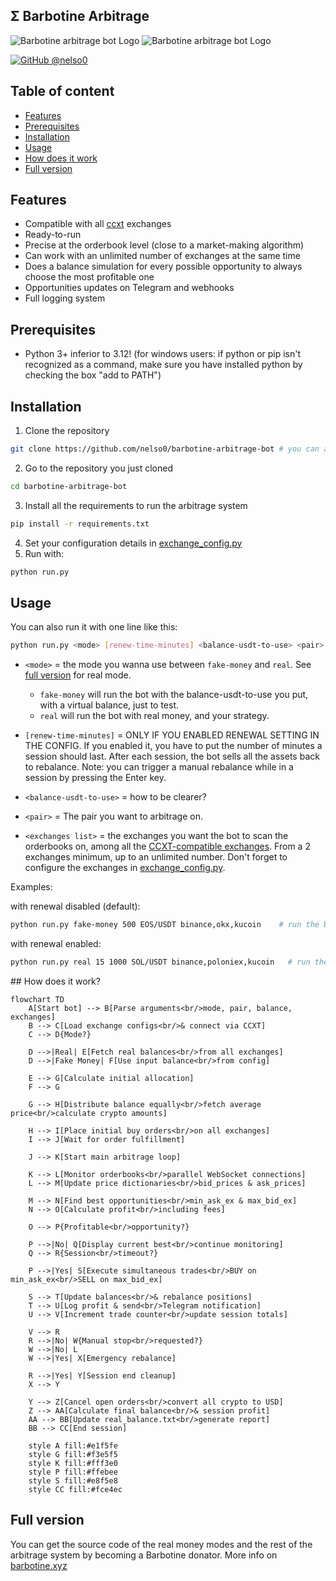 ## Σ Barbotine Arbitrage
<p align="left">
  <img alt="Barbotine arbitrage bot Logo" height="auto" src="https://i.ibb.co/cgdP6rL/Capture-d-e-cran-2024-07-28-a-15-39-40.png">
  <img alt="Barbotine arbitrage bot Logo" height="auto" src="https://i.ibb.co/wSmHNm8/image.png">
</p>

[![GitHub @nelso0](https://img.shields.io/github/followers/nelso0?label=follow&style=social)](https://github.com/nelso0)

## Table of content
* [Features](#features)
* [Prerequisites](#prerequis)
* [Installation](#installation)
* [Usage](#usage)
* [How does it work](#how)
* [Full version](#full-version)

<a name="features"/>
 
## Features

* Compatible with all [ccxt](https://github.com/ccxt/ccxt) exchanges
* Ready-to-run
* Precise at the orderbook level (close to a market-making algorithm)
* Can work with an unlimited number of exchanges at the same time
* Does a balance simulation for every possible opportunity to always choose the most profitable one
* Opportunities updates on Telegram and webhooks
* Full logging system

<a name="prerequis"/>
 
## Prerequisites

* Python 3+ inferior to 3.12! (for windows users: if python or pip isn't recognized as a command, make sure you have installed python by checking the box "add to PATH")

<a name="installation"/>
 
## Installation

1. Clone the repository 
```sh
git clone https://github.com/nelso0/barbotine-arbitrage-bot # you can also download the zip file
```
2. Go to the repository you just cloned
```sh
cd barbotine-arbitrage-bot
```
3. Install all the requirements to run the arbitrage system
```sh
pip install -r requirements.txt
```
4. Set your configuration details in [exchange_config.py](exchange_config.py)
5. Run with:
```sh
python run.py
```

<a name="usage"/>
 
## Usage

You can also run it with one line like this:

```sh
python run.py <mode> [renew-time-minutes] <balance-usdt-to-use> <pair> <exchanges list separated by commas (no space!)>
```


* ```<mode>``` = the mode you wanna use between ```fake-money``` and ```real```. See [full version](#full-version) for real mode. 
  
  * ```fake-money``` will run the bot with the balance-usdt-to-use you put, with a virtual balance, just to test.
  * ```real``` will run the bot with real money, and your strategy.
  
* ```[renew-time-minutes]``` = ONLY IF YOU ENABLED RENEWAL SETTING IN THE CONFIG. If you enabled it, you have to put the number of minutes a session should last. After each session, the bot sells all the assets back to rebalance. Note: you can trigger a manual rebalance while in a session by pressing the Enter key.

* ```<balance-usdt-to-use>``` = how to be clearer? 

* ```<pair>``` = The pair you want to arbitrage on.

* ```<exchanges list>``` = the exchanges you want the bot to scan the orderbooks on, among all the [CCXT-compatible exchanges](https://github.com/ccxt/ccxt). From a 2 exchanges minimum, up to an unlimited number. Don't forget to configure the exchanges in [exchange_config.py](exchange_config.py).

Examples:

with renewal disabled (default):
```sh
python run.py fake-money 500 EOS/USDT binance,okx,kucoin    # run the bot with 500 USDT and rebalance every 15 minutes, with binance okx and kucoin
```
with renewal enabled:
```sh
python run.py real 15 1000 SOL/USDT binance,poloniex,kucoin   # run the bot with 1000 USDT on binance phemex and bybit on SOL/USDT, and rebalance every 15 minutes.
```

<a name="how"/>
## How does it work?

```mermaid
flowchart TD
    A[Start bot] --> B[Parse arguments<br/>mode, pair, balance, exchanges]
    B --> C[Load exchange configs<br/>& connect via CCXT]
    C --> D{Mode?}
    
    D -->|Real| E[Fetch real balances<br/>from all exchanges]
    D -->|Fake Money| F[Use input balance<br/>from config]
    
    E --> G[Calculate initial allocation]
    F --> G
    
    G --> H[Distribute balance equally<br/>fetch average price<br/>calculate crypto amounts]
    
    H --> I[Place initial buy orders<br/>on all exchanges]
    I --> J[Wait for order fulfillment]
    
    J --> K[Start main arbitrage loop]
    
    K --> L[Monitor orderbooks<br/>parallel WebSocket connections]
    L --> M[Update price dictionaries<br/>bid_prices & ask_prices]
    
    M --> N[Find best opportunities<br/>min_ask_ex & max_bid_ex]
    N --> O[Calculate profit<br/>including fees]
    
    O --> P{Profitable<br/>opportunity?}
    
    P -->|No| Q[Display current best<br/>continue monitoring]
    Q --> R{Session<br/>timeout?}
    
    P -->|Yes| S[Execute simultaneous trades<br/>BUY on min_ask_ex<br/>SELL on max_bid_ex]
    
    S --> T[Update balances<br/>& rebalance positions]
    T --> U[Log profit & send<br/>Telegram notification]
    U --> V[Increment trade counter<br/>update session totals]
    
    V --> R
    R -->|No| W{Manual stop<br/>requested?}
    W -->|No| L
    W -->|Yes| X[Emergency rebalance]
    
    R -->|Yes| Y[Session end cleanup]
    X --> Y
    
    Y --> Z[Cancel open orders<br/>convert all crypto to USD]
    Z --> AA[Calculate final balance<br/>& session profit]
    AA --> BB[Update real_balance.txt<br/>generate report]
    BB --> CC[End session]
    
    style A fill:#e1f5fe
    style G fill:#f3e5f5
    style K fill:#fff3e0
    style P fill:#ffebee
    style S fill:#e8f5e8
    style CC fill:#fce4ec
```

<a name="full-version"/>

## Full version

You can get the source code of the real money modes and the rest of the arbitrage system by becoming a Barbotine donator. More info on [barbotine.xyz](https://barbotine.xyz)
